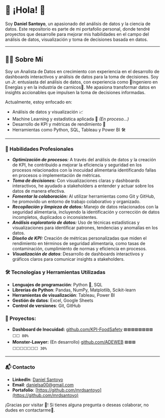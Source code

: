 # 🚀 ¡Hola! 👋 
Soy **Daniel Santoyo**, un apasionado del análisis de datos y la ciencia de datos. Este repositorio es parte de mi portafolio personal, donde tendré proyectos que desarrolle para mejorar mis habilidades en el campo del análisis de datos, visualización y toma de decisiones basada en datos.

---

## 👨‍💻 Sobre Mí
Soy un Analista de Datos en crecimiento con experiencia en el desarrollo de dashboards interactivos y análisis de datos para la toma de decisiones. Soy un Jr. entusiasta del análisis de datos, con experiencia como 🔋Ingeniero en Energías y en la industria de carnicos🥩. Me apasiona transformar datos en insights accionables que impulsen la toma de decisiones informadas. 

Actualmente, estoy enfocado en:

- Análisis de datos y visualización 📈
- Machine Learning y estadística aplicada 🤖 *(En proceso...)*
- Desarrollo de KPI y métricas de rendimiento 🎯
- Herramientas como Python, SQL, Tableau y Power BI 🛠️

---

### 🚀 Habilidades Profesionales
- ***Optimización de procesos:*** A través del análisis de datos y la creación de KPI, he contribuido a mejorar la eficiencia y seguridad en los procesos relacionados con la inocuidad alimentaria identificando fallas en procesos o implementación de métricas.
- ***Toma de decisiones:*** Con visualizaciones claras y dashboards interactivos, he ayudado a stakeholders a entender y actuar sobre los datos de manera efectiva.
- ***Fomentar la colaboración:*** Al utilizar herramientas como Git y GitHub, he promovido un entorno de trabajo colaborativo y organizado.
- ***Recopilación y limpieza de datos:*** Manejo de datos relacionados con la seguridad alimentaria, incluyendo la identificación y corrección de datos incompletos, duplicados o inconsistentes.
- ***Análisis exploratorio de datos:*** Uso de técnicas estadísticas y visualizaciones para identificar patrones, tendencias y anomalías en los datos.
- ***Diseño de KPI:*** Creación de métricas personalizadas que miden el rendimiento en términos de seguridad alimentaria, como tasas de contaminación, cumplimiento de normas y eficiencia en procesos.
- ***Visualización de datos***: Desarrollo de dashboards interactivos y gráficos claros para comunicar insights a stakeholders.

### 🛠️ Tecnologías y Herramientas Utilizadas
- **Lenguajes de programación**: Python 🐍, SQL
- **Librerías de Python**: Pandas, NumPy, Matplotlib, Scikit-learn
- **Herramientas de visualización**: Tableau, Power BI
- **Gestión de datos**: Excel, Google Sheets
- **Control de versiones**: Git, GitHub

### 🚀 Proyectos:
- **Dashboard de Inocuidad:** [github.com/KPI-FoodSafety](https://github.com/mrdsantoyo/KPI-FoodSafety)          `🟩🟩🟩🟩🟩🟩🟩🟩⬜⬜ 80%`     
- **Monster-Lawyer:** (En desarrollo) [github.com/ADEWEB](https://github.com/mrdsantoyo/ADEWEB)                  `🟩🟩🟩⬜⬜⬜⬜⬜⬜⬜ 30%`           
---

### 📬 Contacto
- **LinkedIn**: [Daniel Santoyo](https://www.linkedin.com/in/daniel-santoyo00/)
- **Email**: [danielsa00@gmail.com](mailto:danielsa00@gmail.com)
- **Portafolio**: [https://github.com/mrdsantoyo](https://github.com/mrdsantoyo)


¡Gracias por visitar 🙂! Si tienes alguna pregunta o deseas colaborar, no dudes en contactarme📨.
